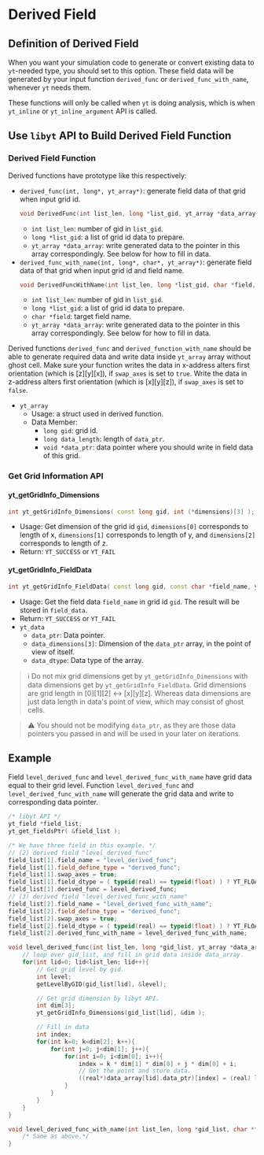 # Derived Field
## Definition of Derived Field
When you want your simulation code to generate or convert existing data to `yt`-needed type, you should set to this option. These field data will be generated by your input function `derived_func` or `derived_func_with_name`, whenever `yt` needs them.

These functions will only be called when `yt` is doing analysis, which is when  `yt_inline` or `yt_inline_argument` API is called.

## Use `libyt` API to Build Derived Field Function
### Derived Field Function

Derived functions have prototype like this respectively:
- `derived_func(int, long*, yt_array*)`: generate field data of that grid when input grid id.
  ```c++
  void DerivedFunc(int list_len, long *list_gid, yt_array *data_array);
  ```
  - `int list_len`: number of gid in `list_gid`.
  - `long *list_gid`: a list of grid id data to prepare.
  - `yt_array *data_array`: write generated data to the pointer in this array correspondingly. See below for how to fill in data.
- `derived_func_with_name(int, long*, char*, yt_array*)`: generate field data of that grid when input grid id and field name.
  ```c++
  void DerivedFuncWithName(int list_len, long *list_gid, char *field, yt_array *data_array);
  ```
  - `int list_len`: number of gid in `list_gid`.
  - `long *list_gid`: a list of grid id data to prepare.
  - `char *field`: target field name.
  - `yt_array *data_array`: write generated data to the pointer in this array correspondingly. See below for how to fill in data.

Derived functions `derived_func` and `derived_function_with_name` should be able to generate required data and write data inside `yt_array` array without ghost cell. Make sure your function writes the data in x-address alters first orientation (which is [z][y][x]), if `swap_axes` is set to `true`. Write the data in z-address alters first orientation (which is [x][y][z]), if `swap_axes` is set to `false`.

- `yt_array`
  - Usage: a struct used in derived function.
  - Data Member:
    - `long gid`: grid id.
    - `long data_length`: length of `data_ptr`.
    - `void *data_ptr`: data pointer where you should write in field data of this grid.




### Get Grid Information API

#### yt\_getGridInfo\_Dimensions
```cpp
int yt_getGridInfo_Dimensions( const long gid, int (*dimensions)[3] );
```
- Usage: Get dimension of the grid id `gid`, `dimensions[0]` corresponds to length of x, `dimensions[1]` corresponds to length of y, and `dimensions[2]` corresponds to length of z.
- Return: `YT_SUCCESS` or `YT_FAIL`

#### yt\_getGridInfo\_FieldData
```cpp
int yt_getGridInfo_FieldData( const long gid, const char *field_name, yt_data *field_data);
```
- Usage: Get the field data `field_name` in grid id `gid`. The result will be stored in `field_data`.
- Return: `YT_SUCCESS` or `YT_FAIL`
- `yt_data`
  - `data_ptr`: Data pointer.
  - `data_dimensions[3]`: Dimension of the `data_ptr` array, in the point of view of itself.
  - `data_dtype`: Data type of the array.

> :information_source: Do not mix grid dimensions get by `yt_getGridInfo_Dimensions` with data dimensions get by `yt_getGridInfo_FieldData`. Grid dimensions are grid length in [0][1][2] <-> [x][y][z]. Whereas data dimensions are just data length in data's point of view, which may consist of ghost cells.

> :warning: You should not be modifying `data_ptr`, as they are those data pointers you passed in and will be used in your later on iterations.

## Example
Field `level_derived_func` and `level_derived_func_with_name` have grid data equal to their grid level. Function `level_derived_func` and `level_derived_func_with_name` will generate the grid data and write to corresponding data pointer.
```c++
/* libyt API */  
yt_field *field_list;  
yt_get_fieldsPtr( &field_list );

/* We have three field in this example. */ 
// (2) derived field "level_derived_func"
field_list[1].field_name = "level_derived_func";
field_list[1].field_define_type = "derived_func";
field_list[1].swap_axes = true;
field_list[1].field_dtype = ( typeid(real) == typeid(float) ) ? YT_FLOAT : YT_DOUBLE;
field_list[1].derived_func = level_derived_func;
// (3) derived field "level_derived_func_with_name"
field_list[2].field_name = "level_derived_func_with_name";
field_list[2].field_define_type = "derived_func";
field_list[2].swap_axes = true;
field_list[2].field_dtype = ( typeid(real) == typeid(float) ) ? YT_FLOAT : YT_DOUBLE;
field_list[2].derived_func_with_name = level_derived_func_with_name;

void level_derived_func(int list_len, long *gid_list, yt_array *data_array){
    // loop over gid_list, and fill in grid data inside data_array.
    for(int lid=0; lid<list_len; lid++){
        // Get grid level by gid.
        int level;
        getLevelByGID(gid_list[lid], &level);

        // Get grid dimension by libyt API.
        int dim[3];
        yt_getGridInfo_Dimensions(gid_list[lid], &dim );

        // Fill in data
        int index;
        for(int k=0; k<dim[2]; k++){
            for(int j=0; j<dim[1]; j++){
                for(int i=0; i<dim[0]; i++){
                    index = k * dim[1] * dim[0] + j * dim[0] + i;
                    // Get the point and store data.
                    ((real*)data_array[lid].data_ptr)[index] = (real) level;
                }
            }
        }
    }
}

void level_derived_func_with_name(int list_len, long *gid_list, char *field, yt_array *data_array){
    /* Same as above.*/
}
```